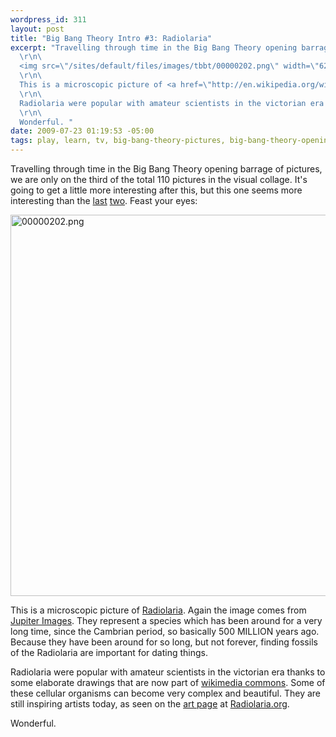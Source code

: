 ```yaml
--- 
wordpress_id: 311
layout: post
title: "Big Bang Theory Intro #3: Radiolaria"
excerpt: "Travelling through time in the Big Bang Theory opening barrage of pictures, we are only on the third of the total 110 pictures in the visual collage.   It's going to get a little more interesting after this, but this one seems more interesting than the <a href=\"http://base0.net/node/309\">last</a> <a href=\"http://base0.net/node/310\">two</a>.  Feast your eyes: \r\n\
  \r\n\
  <img src=\"/sites/default/files/images/tbbt/00000202.png\" width=\"624\" height=\"352\" alt=\"00000202.png\" />\r\n\
  \r\n\
  This is a microscopic picture of <a href=\"http://en.wikipedia.org/wiki/Radiolaria\">Radiolaria</a>.  Again the image comes from <a href=\"http://www.jupiterimages.com/popup2.aspx?navigationsubtype=itemdetails&itemID=23373250\">Jupiter Images</a>.   They represent a species which has been around for a very long time, since the Cambrian period, so basically 500 MILLION years ago.  Because they have been around for so long, but not forever, finding fossils of the Radiolaria are important for dating things.   \r\n\
  \r\n\
  Radiolaria were popular with amateur scientists in the victorian era thanks to some elaborate drawings that are now part of <a href=\"http://en.wikipedia.org/wiki/File:Haeckel_Phaeodaria_1.jpg\">wikimedia commons</a>.  Some of these cellular organisms can become very complex and beautiful.  They are still inspiring artists today, as seen on the <a href=\"http://www.radiolaria.org/arts.htm\">art page</a> at <a href=\"http://www.radiolaria.org/\">Radiolaria.org</a>. \r\n\
  \r\n\
  Wonderful. "
date: 2009-07-23 01:19:53 -05:00
tags: play, learn, tv, big-bang-theory-pictures, big-bang-theory-opening
---
```

Travelling through time in the Big Bang Theory opening barrage of pictures, we are only on the third of the total 110 pictures in the visual collage.   It's going to get a little more interesting after this, but this one seems more interesting than the <a href="http://base0.net/node/309">last</a> <a href="http://base0.net/node/310">two</a>.  Feast your eyes:

<img src="/wp-content/uploads/images/tbbt/00000202.png" alt="00000202.png" width="610" />

This is a microscopic picture of <a href="http://en.wikipedia.org/wiki/Radiolaria">Radiolaria</a>.  Again the image comes from <a href="http://www.jupiterimages.com/popup2.aspx?navigationsubtype=itemdetails&amp;itemID=23373250">Jupiter Images</a>.   They represent a species which has been around for a very long time, since the Cambrian period, so basically 500 MILLION years ago.  Because they have been around for so long, but not forever, finding fossils of the Radiolaria are important for dating things.

Radiolaria were popular with amateur scientists in the victorian era thanks to some elaborate drawings that are now part of <a href="http://en.wikipedia.org/wiki/File:Haeckel_Phaeodaria_1.jpg">wikimedia commons</a>.  Some of these cellular organisms can become very complex and beautiful.  They are still inspiring artists today, as seen on the <a href="http://www.radiolaria.org/arts.htm">art page</a> at <a href="http://www.radiolaria.org/">Radiolaria.org</a>.

Wonderful.
